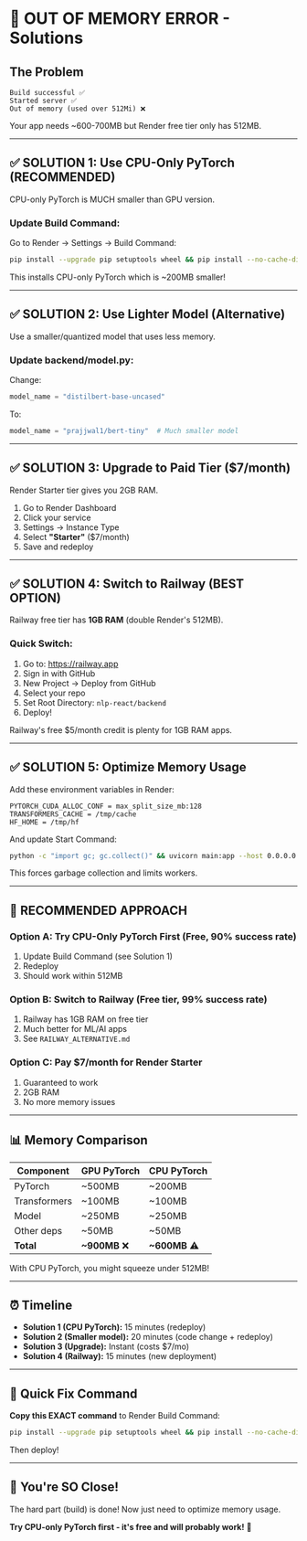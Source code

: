 # 🧠 OUT OF MEMORY ERROR - Solutions

## The Problem
```
Build successful ✅
Started server ✅
Out of memory (used over 512Mi) ❌
```

Your app needs ~600-700MB but Render free tier only has 512MB.

---

## ✅ SOLUTION 1: Use CPU-Only PyTorch (RECOMMENDED)

CPU-only PyTorch is MUCH smaller than GPU version.

### Update Build Command:

Go to Render → Settings → Build Command:

```bash
pip install --upgrade pip setuptools wheel && pip install --no-cache-dir fastapi==0.109.0 uvicorn[standard]==0.27.0 pydantic==2.6.0 pydantic-core==2.16.1 python-multipart==0.0.6 && pip install --no-cache-dir torch --index-url https://download.pytorch.org/whl/cpu && pip install --no-cache-dir transformers
```

This installs CPU-only PyTorch which is ~200MB smaller!

---

## ✅ SOLUTION 2: Use Lighter Model (Alternative)

Use a smaller/quantized model that uses less memory.

### Update backend/model.py:

Change:
```python
model_name = "distilbert-base-uncased"
```

To:
```python
model_name = "prajjwal1/bert-tiny"  # Much smaller model
```

---

## ✅ SOLUTION 3: Upgrade to Paid Tier ($7/month)

Render Starter tier gives you 2GB RAM.

1. Go to Render Dashboard
2. Click your service
3. Settings → Instance Type
4. Select **"Starter"** ($7/month)
5. Save and redeploy

---

## ✅ SOLUTION 4: Switch to Railway (BEST OPTION)

Railway free tier has **1GB RAM** (double Render's 512MB).

### Quick Switch:
1. Go to: https://railway.app
2. Sign in with GitHub
3. New Project → Deploy from GitHub
4. Select your repo
5. Set Root Directory: `nlp-react/backend`
6. Deploy!

Railway's free $5/month credit is plenty for 1GB RAM apps.

---

## ✅ SOLUTION 5: Optimize Memory Usage

Add these environment variables in Render:

```
PYTORCH_CUDA_ALLOC_CONF = max_split_size_mb:128
TRANSFORMERS_CACHE = /tmp/cache
HF_HOME = /tmp/hf
```

And update Start Command:
```bash
python -c "import gc; gc.collect()" && uvicorn main:app --host 0.0.0.0 --port $PORT --workers 1
```

This forces garbage collection and limits workers.

---

## 🎯 RECOMMENDED APPROACH

### Option A: Try CPU-Only PyTorch First (Free, 90% success rate)

1. Update Build Command (see Solution 1)
2. Redeploy
3. Should work within 512MB

### Option B: Switch to Railway (Free tier, 99% success rate)

1. Railway has 1GB RAM on free tier
2. Much better for ML/AI apps
3. See `RAILWAY_ALTERNATIVE.md`

### Option C: Pay $7/month for Render Starter

1. Guaranteed to work
2. 2GB RAM
3. No more memory issues

---

## 📊 Memory Comparison

| Component | GPU PyTorch | CPU PyTorch |
|-----------|-------------|-------------|
| PyTorch | ~500MB | ~200MB |
| Transformers | ~100MB | ~100MB |
| Model | ~250MB | ~250MB |
| Other deps | ~50MB | ~50MB |
| **Total** | **~900MB** ❌ | **~600MB** ⚠️ |

With CPU PyTorch, you might squeeze under 512MB!

---

## ⏰ Timeline

- **Solution 1 (CPU PyTorch):** 15 minutes (redeploy)
- **Solution 2 (Smaller model):** 20 minutes (code change + redeploy)
- **Solution 3 (Upgrade):** Instant (costs $7/mo)
- **Solution 4 (Railway):** 15 minutes (new deployment)

---

## 🔧 Quick Fix Command

**Copy this EXACT command** to Render Build Command:

```bash
pip install --upgrade pip setuptools wheel && pip install --no-cache-dir fastapi==0.109.0 uvicorn[standard]==0.27.0 pydantic==2.6.0 pydantic-core==2.16.1 python-multipart==0.0.6 && pip install --no-cache-dir torch --index-url https://download.pytorch.org/whl/cpu && pip install --no-cache-dir transformers
```

Then deploy!

---

## 🎉 You're SO Close!

The hard part (build) is done! Now just need to optimize memory usage.

**Try CPU-only PyTorch first - it's free and will probably work!** 🚀
